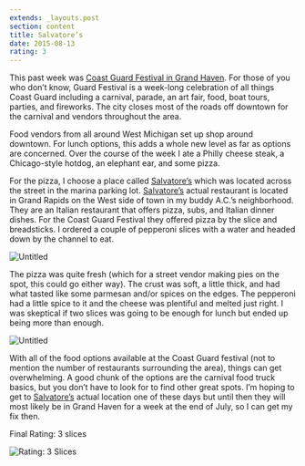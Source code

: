 ```yaml
---
extends: _layouts.post
section: content
title: Salvatore’s
date: 2015-08-13
rating: 3
---
```


This past week was [Coast Guard Festival in Grand Haven](http://www.coastguardfest.org/). For those of you who don’t know, Guard Festival is a week-long celebration of all things Coast Guard including a carnival, parade, an art fair, food, boat tours, parties, and fireworks. The city closes most of the roads off downtown for the carnival and vendors throughout the area.

Food vendors from all around West Michigan set up shop around downtown. For lunch options, this adds a whole new level as far as options are concerned. Over the course of the week I ate a Philly cheese steak, a Chicago-style hotdog, an elephant ear, and some pizza.

For the pizza, I choose a place called [Salvatore’s](http://%E2%80%9D) which was located across the street in the marina parking lot. [Salvatore’s](http://%E2%80%9D) actual restaurant is located in Grand Rapids on the West side of town in my buddy A.C.’s neighborhood. They are an Italian restaurant that offers pizza, subs, and Italian dinner dishes. For the Coast Guard Festival they offered pizza by the slice and breadsticks. I ordered a couple of pepperoni slices with a water and headed down by the channel to eat.

![Untitled](https://c1.staticflickr.com/6/5324/30939001401_35c2a8014e.jpg)

The pizza was quite fresh (which for a street vendor making pies on the spot, this could go either way). The crust was soft, a little thick, and had what tasted like some parmesan and/or spices on the edges. The pepperoni had a little spice to it and the cheese was plentiful and melted just right. I was skeptical if two slices was going to be enough for lunch but ended up being more than enough.

![Untitled](https://c1.staticflickr.com/6/5825/30910839372_17d8137d6a.jpg)

With all of the food options available at the Coast Guard festival (not to mention the number of restaurants surrounding the area), things can get overwhelming. A good chunk of the options are the carnival food truck basics, but you don’t have to look for to find other great spots. I’m hoping to get to [Salvatore’s](http://%E2%80%9D) actual location one of these days but until then they will most likely be in Grand Haven for a week at the end of July, so I can get my fix then.

Final Rating: 3 slices

![Rating: 3 Slices](/assets/img/pizza3_sm.jpg)